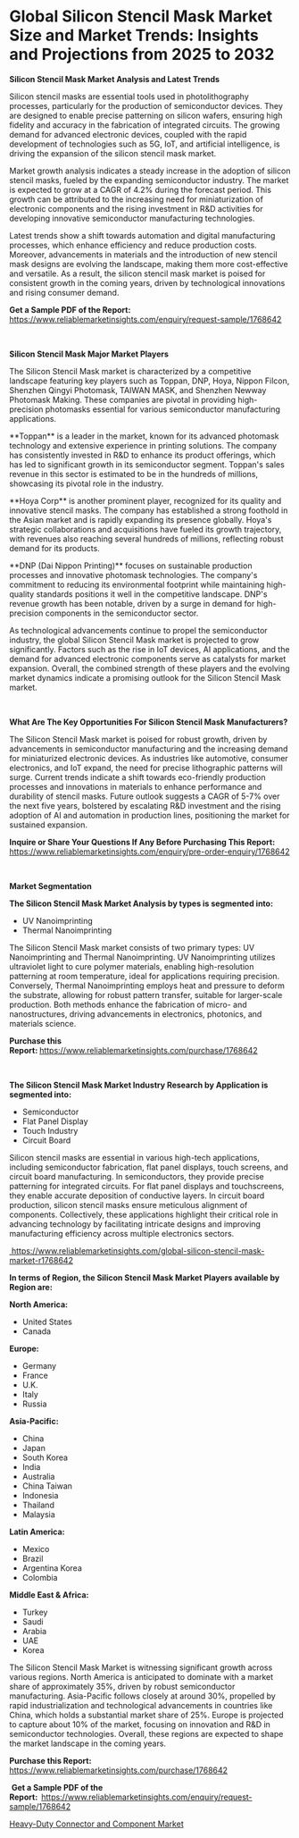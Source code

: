 <p><h1>Global Silicon Stencil Mask Market Size and Market Trends: Insights and Projections from 2025 to 2032</h1></p><p><strong>Silicon Stencil Mask Market Analysis and Latest Trends</strong></p>
<p><p>Silicon stencil masks are essential tools used in photolithography processes, particularly for the production of semiconductor devices. They are designed to enable precise patterning on silicon wafers, ensuring high fidelity and accuracy in the fabrication of integrated circuits. The growing demand for advanced electronic devices, coupled with the rapid development of technologies such as 5G, IoT, and artificial intelligence, is driving the expansion of the silicon stencil mask market.</p><p>Market growth analysis indicates a steady increase in the adoption of silicon stencil masks, fueled by the expanding semiconductor industry. The market is expected to grow at a CAGR of 4.2% during the forecast period. This growth can be attributed to the increasing need for miniaturization of electronic components and the rising investment in R&D activities for developing innovative semiconductor manufacturing technologies.</p><p>Latest trends show a shift towards automation and digital manufacturing processes, which enhance efficiency and reduce production costs. Moreover, advancements in materials and the introduction of new stencil mask designs are evolving the landscape, making them more cost-effective and versatile. As a result, the silicon stencil mask market is poised for consistent growth in the coming years, driven by technological innovations and rising consumer demand.</p></p>
<p><strong>Get a Sample PDF of the Report:&nbsp;</strong> <a href="https://www.reliablemarketinsights.com/enquiry/request-sample/1768642?utm_campaign=2182&utm_medium=2&utm_source=Github&utm_content=ia&utm_term=06042025&utm_id=silicon-stencil-mask">https://www.reliablemarketinsights.com/enquiry/request-sample/1768642</a></p>
<p>&nbsp;</p>
<p><strong>Silicon Stencil Mask Major Market Players</strong></p>
<p><p>The Silicon Stencil Mask market is characterized by a competitive landscape featuring key players such as Toppan, DNP, Hoya, Nippon Filcon, Shenzhen Qingyi Photomask, TAIWAN MASK, and Shenzhen Newway Photomask Making. These companies are pivotal in providing high-precision photomasks essential for various semiconductor manufacturing applications.</p><p>**Toppan** is a leader in the market, known for its advanced photomask technology and extensive experience in printing solutions. The company has consistently invested in R&D to enhance its product offerings, which has led to significant growth in its semiconductor segment. Toppan's sales revenue in this sector is estimated to be in the hundreds of millions, showcasing its pivotal role in the industry.</p><p>**Hoya Corp** is another prominent player, recognized for its quality and innovative stencil masks. The company has established a strong foothold in the Asian market and is rapidly expanding its presence globally. Hoya's strategic collaborations and acquisitions have fueled its growth trajectory, with revenues also reaching several hundreds of millions, reflecting robust demand for its products.</p><p>**DNP (Dai Nippon Printing)** focuses on sustainable production processes and innovative photomask technologies. The company's commitment to reducing its environmental footprint while maintaining high-quality standards positions it well in the competitive landscape. DNP's revenue growth has been notable, driven by a surge in demand for high-precision components in the semiconductor sector.</p><p>As technological advancements continue to propel the semiconductor industry, the global Silicon Stencil Mask market is projected to grow significantly. Factors such as the rise in IoT devices, AI applications, and the demand for advanced electronic components serve as catalysts for market expansion. Overall, the combined strength of these players and the evolving market dynamics indicate a promising outlook for the Silicon Stencil Mask market.</p></p>
<p>&nbsp;</p>
<p><strong>What Are The Key Opportunities For Silicon Stencil Mask Manufacturers?</strong></p>
<p><p>The Silicon Stencil Mask market is poised for robust growth, driven by advancements in semiconductor manufacturing and the increasing demand for miniaturized electronic devices. As industries like automotive, consumer electronics, and IoT expand, the need for precise lithographic patterns will surge. Current trends indicate a shift towards eco-friendly production processes and innovations in materials to enhance performance and durability of stencil masks. Future outlook suggests a CAGR of 5-7% over the next five years, bolstered by escalating R&D investment and the rising adoption of AI and automation in production lines, positioning the market for sustained expansion.</p></p>
<p><strong>Inquire or Share Your Questions If Any Before Purchasing This Report:</strong> <a href="https://www.reliablemarketinsights.com/enquiry/pre-order-enquiry/1768642?utm_campaign=2182&utm_medium=2&utm_source=Github&utm_content=ia&utm_term=06042025&utm_id=silicon-stencil-mask">https://www.reliablemarketinsights.com/enquiry/pre-order-enquiry/1768642</a></p>
<p>&nbsp;</p>
<p><strong>Market Segmentation</strong></p>
<p><strong>The Silicon Stencil Mask Market Analysis by types is segmented into:</strong></p>
<p><ul><li>UV Nanoimprinting</li><li>Thermal Nanoimprinting</li></ul></p>
<p><p>The Silicon Stencil Mask market consists of two primary types: UV Nanoimprinting and Thermal Nanoimprinting. UV Nanoimprinting utilizes ultraviolet light to cure polymer materials, enabling high-resolution patterning at room temperature, ideal for applications requiring precision. Conversely, Thermal Nanoimprinting employs heat and pressure to deform the substrate, allowing for robust pattern transfer, suitable for larger-scale production. Both methods enhance the fabrication of micro- and nanostructures, driving advancements in electronics, photonics, and materials science.</p></p>
<p><strong>Purchase this Report:&nbsp;</strong><a href="https://www.reliablemarketinsights.com/purchase/1768642?utm_campaign=2182&utm_medium=2&utm_source=Github&utm_content=ia&utm_term=06042025&utm_id=silicon-stencil-mask">https://www.reliablemarketinsights.com/purchase/1768642</a></p>
<p>&nbsp;</p>
<p><strong>The Silicon Stencil Mask Market Industry Research by Application is segmented into:</strong></p>
<p><ul><li>Semiconductor</li><li>Flat Panel Display</li><li>Touch Industry</li><li>Circuit Board</li></ul></p>
<p><p>Silicon stencil masks are essential in various high-tech applications, including semiconductor fabrication, flat panel displays, touch screens, and circuit board manufacturing. In semiconductors, they provide precise patterning for integrated circuits. For flat panel displays and touchscreens, they enable accurate deposition of conductive layers. In circuit board production, silicon stencil masks ensure meticulous alignment of components. Collectively, these applications highlight their critical role in advancing technology by facilitating intricate designs and improving manufacturing efficiency across multiple electronics sectors.</p></p>
<p><a href="https://www.reliablemarketinsights.com/global-silicon-stencil-mask-market-r1768642?utm_campaign=2182&utm_medium=2&utm_source=Github&utm_content=ia&utm_term=06042025&utm_id=silicon-stencil-mask">&nbsp;https://www.reliablemarketinsights.com/global-silicon-stencil-mask-market-r1768642</a></p>
<p><strong>In terms of Region, the Silicon Stencil Mask Market Players available by Region are:</strong></p>
<p>
    <p> <strong> North America: </strong>
        <ul>
            <li>United States</li>
            <li>Canada</li>
        </ul>
        </p> 
    <p> <strong> Europe: </strong>
        <ul>
            <li>Germany</li>
            <li>France</li>
            <li>U.K.</li>
            <li>Italy</li>
            <li>Russia</li>
        </ul>
        </p> 
    <p> <strong> Asia-Pacific: </strong>
        <ul>
            <li>China</li>
            <li>Japan</li>
            <li>South Korea</li>
            <li>India</li>
            <li>Australia</li>
            <li>China Taiwan</li>
            <li>Indonesia</li>
            <li>Thailand</li>
            <li>Malaysia</li>
        </ul>
        </p> 
    <p> <strong> Latin America: </strong>
        <ul>
            <li>Mexico</li>
            <li>Brazil</li>
            <li>Argentina Korea</li>
            <li>Colombia</li>
        </ul>
        </p> 
    <p> <strong> Middle East & Africa: </strong>
        <ul>
            <li>Turkey</li>
            <li>Saudi</li>
            <li>Arabia</li>
            <li>UAE</li>
            <li>Korea</li>
        </ul>
    </p>
    </p>
<p><p>The Silicon Stencil Mask Market is witnessing significant growth across various regions. North America is anticipated to dominate with a market share of approximately 35%, driven by robust semiconductor manufacturing. Asia-Pacific follows closely at around 30%, propelled by rapid industrialization and technological advancements in countries like China, which holds a substantial market share of 25%. Europe is projected to capture about 10% of the market, focusing on innovation and R&D in semiconductor technologies. Overall, these regions are expected to shape the market landscape in the coming years.</p></p>
<p><strong>Purchase this Report: </strong><a href="https://www.reliablemarketinsights.com/purchase/1768642?utm_campaign=2182&utm_medium=2&utm_source=Github&utm_content=ia&utm_term=06042025&utm_id=silicon-stencil-mask">https://www.reliablemarketinsights.com/purchase/1768642</a></p>
<p>&nbsp;<strong>Get a Sample PDF of the Report:&nbsp;&nbsp;</strong><a href="https://www.reliablemarketinsights.com/enquiry/request-sample/1768642?utm_campaign=2182&utm_medium=2&utm_source=Github&utm_content=ia&utm_term=06042025&utm_id=silicon-stencil-mask">https://www.reliablemarketinsights.com/enquiry/request-sample/1768642</a></p>
<p><strong></strong></p>
<p><p><a href="https://github.com/tona7vba/Market-Research-Report-List-1/blob/main/heavy-duty-connector-and-component-market.md?utm_campaign=2182&utm_medium=2&utm_source=Github&utm_content=ia&utm_term=06042025&utm_id=silicon-stencil-mask">Heavy-Duty Connector and Component Market</a></p></p>